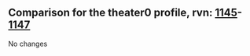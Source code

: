 ## Comparison for the theater0 profile, rvn: [1145](https://github.com/PRO100KatYT/FortniteProfileRevisions/tree/main/profiles/theater0/1145%20theater0.json)-[1147](https://github.com/PRO100KatYT/FortniteProfileRevisions/tree/main/profiles/theater0/1147%20theater0.json)

No changes

